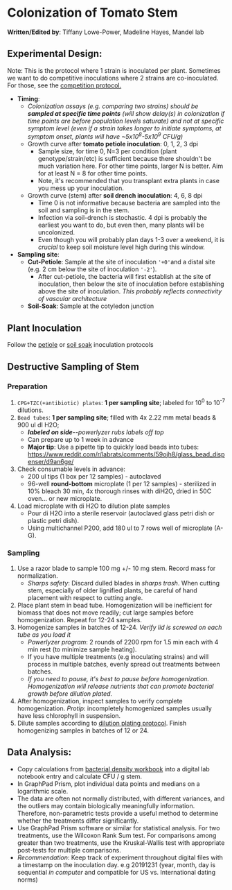 # Colonization of Tomato Stem

**Written/Edited by**: Tiffany Lowe-Power, Madeline Hayes, Mandel lab

## Experimental Design:
Note: This is the protocol where 1 strain is inoculated per plant.  Sometimes we want to do competitive inoculations where 2 strains are co-inoculated. For those, see the [competition protocol.](competition_assay.md) 

* **Timing**:
    * *Colonization assays (e.g. comparing two strains) should be **sampled at specific time points** (will show delay(s) in colonization if time points are before population levels saturate) and not at specific symptom level (even if a strain takes longer to initiate symptoms, at symptom onset, plants will have ~5x10<sup>8</sup>-5x10<sup>9</sup> CFU/g)*
    * Growth curve after **tomato petiole inoculation**: 0, 1, 2, 3 dpi
        * Sample size, for time 0, N=3 per condition (plant genotype/strain/etc) is sufficient because there shouldn't be much variation here. For other time points, larger N is better.  Aim for at least N = 8 for other time points. 
        * Note, it's recommended that you transplant extra plants in case you mess up your inoculation. 
    * Growth curve (stem) after **soil drench inoculation**: 4, 6, 8 dpi
        * Time 0 is not informative because bacteria are sampled into the soil and sampling is in the stem. 
        * Infection via soil-drench is stochastic. 4 dpi is probably the earliest you want to do, but even then, many plants will be uncolonized. 
        * Even though you will probably plan days 1-3 over a weekend, it is *crucial* to keep soil moisture level high during this window.
* **Sampling site**:
    * **Cut-Petiole**: Sample at the site of inoculation `'+0'`and a distal site (e.g. 2 cm below the site of inoculation `'-2'`).
        * After cut-petiole, the bacteria will first establish at the site of inoculation, then below the site of inoculation before establishing above the site of inoculation. 
        *This probably reflects connectivity of vascular architecture*
    * **Soil-Soak**: Sample at the cotyledon junction

## Plant Inoculation

Follow the [petiole](tomato_petiole_inoc.md) or [soil soak](tomato_ss_inoc.md) inoculation protocols

## Destructive Sampling of Stem

### Preparation

1. `CPG+TZC(+antibiotic) plates`: **1 per sampling site**; labeled for 10<sup>0</sup> to 10<sup>-7</sup> dilutions.
1. `Bead tubes`: **1 per sampling site**; filled with 4x 2.22 mm metal beads & 900 ul dI H2O;  
    * ***labeled on side**--powerlyzer rubs labels off top*
    * Can prepare up to 1 week in advance
    * **Major tip**: Use a pipette tip to quickly load beads into tubes: https://www.reddit.com/r/labrats/comments/59ojh8/glass_bead_dispenser/d9an6ge/
1. Check consumable levels in advance: 
    * 200 ul tips (1 box per 12 samples) - autoclaved
    * 96-well **round-bottom** microplate (1 per 12 samples) - sterilized in 10% bleach 30 min, 4x thorough rinses with diH2O, dried in 50C oven... or new microplate.
1. Load microplate with di H2O to dilution plate samples
    * Pour di H2O into a sterile reservoir (autoclaved glass petri dish or  plastic petri dish).
    * Using multichannel P200, add 180 ul to 7 rows well of microplate (A-G). 

### Sampling

1. Use a razor blade to sample 100 mg +/- 10 mg stem. 
Record mass for normalization. 
    * *Sharps safety*: Discard dulled blades in *sharps trash*. 
    When cutting stem, especially of older lignified plants, be careful of hand placement with respect to cutting angle. 
1. Place plant stem in bead tube. 
Homogenization will be inefficient for biomass that does not move readily; cut large samples before homogenization. 
Repeat for 12-24 samples. 
1. Homogenize samples in batches of 12-24. 
*Verify lid is screwed on each tube as you load it*
    * *Powerlyzer program*: 2 rounds of 2200 rpm for 1.5 min each with 4 min rest (to minimize sample heating).
    * If you have multiple treatments (e.g inoculating strains) and will process in multiple batches, evenly spread out treatments between batches. 
    * *If you need to pause, it's best to pause before homogenization. 
    Homogenization will release nutrients that can promote bacterial growth before dilution plated.*  
1. After homogenization, inspect samples to verify complete homogenization. 
*Protip*: incompletely homogenized samples usually have less chlorophyll in suspension.
1. Dilute samples according to [dilution plating protocol](cfus.md). Finish homogenizing samples in batches of 12 or 24. 

## Data Analysis: 
* Copy calculations from [bacterial density workbook](workbooks/bacterial_density_workbook.xlsx) into a digital lab notebook entry and calculate CFU / g stem. 
* In GraphPad Prism, plot individual data points and medians on a logarithmic scale.
* The data are often not normally distributed, with different variances, and the outliers may contain biologically meaningfully information. 
Therefore, non-parametric tests provide a useful method to determine whether the treatments differ significantly.
* Use GraphPad Prism software or similar for statistical analysis. 
For two treatments, use the Wilcoxon Rank Sum test. 
For comparisons among greater than two treatments, use the Kruskal-Wallis test with appropriate post-tests for multiple comparisons. 
* *Recommendation*: Keep track of experiment throughout digital files with a timestamp on the inoculation day. 
e.g 20191231 (year, month, day is sequential *in computer* and compatible for US vs. International dating norms)